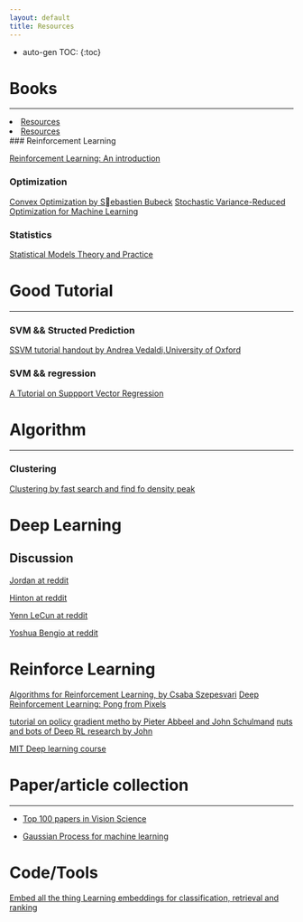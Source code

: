 ```yaml
---
layout: default
title: Resources
---
```


[1]: http://www.princeton.edu/~sbubeck/Bubeck14.pdf
[2]: http://www.robots.ox.ac.uk/~vedaldi/assets/svm-struct-matlab/tutorial/ssvm-tutorial-handout.pdf
[3]: https://gist.github.com/jdeng/d2c538e4cab6dd75bf34
[4]: http://nuweb.neu.edu/ypetrov/most-important-vision-papers.html
[5]: http://www.amazon.com/Statistical-Models-Practice-David-Freedman/dp/0521743850
[6]: http://alex.smola.org/papers/2003/SmoSch03b.pdf
[7]: http://www.reddit.com/r/MachineLearning/comments/2lmo0l/ama_geoffrey_hinton/
[8]: http://www.reddit.com/r/MachineLearning/comments/2fxi6v/ama_michael_i_jordan
[9]: http://www.reddit.com/r/MachineLearning/comments/25lnbt/ama_yann_lecun
[10]:http://www.reddit.com/r/MachineLearning/comments/1ysry1/ama_yoshua_bengio
[11]:http://ipg.epfl.ch/~seeger/lapmalmainweb/papers/bayesgp-tut.pdf
[12]:http://www.ualberta.ca/~szepesva/RLBook/Errata.pdf
[13]:http://karpathy.github.io/2016/05/31/rl/
[14]:http://webdocs.cs.ualberta.ca/~sutton/book/ebook/the-book.html
[15]:http://people.eecs.berkeley.edu/~pabbeel/nips-tutorial-policy-optimization-Schulman-Abbeel.pdf
[16]:http://rll.berkeley.edu/deeprlcourse/docs/nuts-and-bolts.pdf
[17]:http://rll.berkeley.edu/deeprlcourse/#syllabus
[18]:http://www.di.ens.fr/~fbach/2017_SIOPT_NonX.pdf
* auto-gen TOC:
{:toc}


# Books 
---
<html>
<nav>
	<li><a href="/resources">Resources</a></li>
	<li><a href="/resources/book">Resources</a></li>
</nav>
</html>
### Reinforcement Learning

[Reinforcement Learning: An introduction][14]

### Optimization

[Convex Optimization by Sebastien Bubeck][1]
[Stochastic Variance-Reduced Optimization for Machine Learning][18]


### Statistics
[Statistical Models Theory and Practice][5]

# Good Tutorial
---

### SVM && Structed Prediction

[SSVM tutorial handout by Andrea Vedaldi,University of Oxford][2]

### SVM && regression
[A Tutorial on Suppport Vector Regression][6]

# Algorithm
---

### Clustering
[Clustering by fast search and find fo density peak][3]


# Deep Learning

## Discussion

[Jordan at reddit][8]

[Hinton at reddit][7]       

[Yenn LeCun at reddit][9]

[Yoshua Bengio at reddit][10]

# Reinforce Learning

[Algorithms for Reinforcement Learning, by Csaba Szepesvari][12]
[Deep Reinforcement Learning: Pong from Pixels][13]

[tutorial on policy gradient metho by Pieter Abbeel and John Schulmand][15]
[nuts and bots of Deep RL research by John][16]

[MIT Deep learning course][17]

# Paper/article collection
---  
  
+ [Top 100 papers in Vision Science][4]

+ [Gaussian Process for machine learning][11]

# Code/Tools

[Embed all the thing Learning embeddings for classification, retrieval and ranking](https://github.com/facebookresearch/Starspace)





